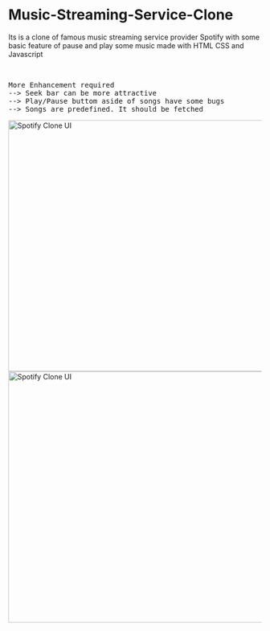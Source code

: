 <h1><b>Music-Streaming-Service-Clone</b></h1>
<p>Its is a clone of famous music streaming service provider Spotify with some basic feature
of pause and play some music made with HTML CSS and Javascript
</p>
<br>
<pre>More Enhancement required
--> Seek bar can be more attractive
--> Play/Pause buttom aside of songs have some bugs
--> Songs are predefined. It should be fetched
</pre>
<img src="https://github.com/sagardebnath09/Music-Streaming-Service-Clone/assets/112232609/4a597206-1378-465a-9906-427655fe6396" alt="Spotify Clone UI" width="1000" height="500">
<div>
<img src="https://github.com/sagardebnath09/Music-Streaming-Service-Clone/assets/112232609/4ac9ee16-af0b-485f-9dcd-7d136e271443" alt="Spotify Clone UI" width="1000" height="500">
</div>

